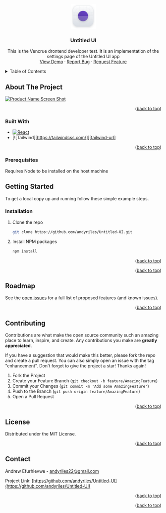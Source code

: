 <!-- Improved compatibility of back to top link: See: https://github.com/othneildrew/Best-README-Template/pull/73 -->

<a name="readme-top"></a>

<!--
*** Thanks for checking out the Best-README-Template. If you have a suggestion
*** that would make this better, please fork the repo and create a pull request
*** or simply open an issue with the tag "enhancement".
*** Don't forget to give the project a star!
*** Thanks again! Now go create something AMAZING! :D
-->

<!-- PROJECT SHIELDS -->
<!--
*** I'm using markdown "reference style" links for readability.
*** Reference links are enclosed in brackets [ ] instead of parentheses ( ).
*** See the bottom of this document for the declaration of the reference variables
*** for contributors-url, forks-url, etc. This is an optional, concise syntax you may use.
*** https://www.markdownguide.org/basic-syntax/#reference-style-links
-->

<!-- PROJECT LOGO -->
<br />
<div align="center">
  <a href="https://github.com/andyriles/Untitled-UI">
    <img src="/src/assets/Icons/Logomark.svg" alt="Logo" width="80" height="80">
  </a>

<h3 align="center">Untitled UI</h3>

  <p align="center">
    This is the Vencrue drontend developer test. It is an implementation of the settings page of the Untitled UI app 
    <br />
    <a href="https://untitled-ui-iota.vercel.app/">View Demo</a>
    ·
    <a href="https://github.com/andyriles/Untitled-UI/issues">Report Bug</a>
    ·
    <a href="https://github.com/andyriles/Untitled-UI/issues">Request Feature</a>
  </p>
</div>

<!-- TABLE OF CONTENTS -->
<details>
  <summary>Table of Contents</summary>
  <ol>
    <li>
      <a href="#about-the-project">About The Project</a>
      <ul>
        <li><a href="#built-with">Built With</a></li>
      </ul>
    </li>
    <li>
      <a href="#getting-started">Getting Started</a>
      <ul>
        <li><a href="#prerequisites">Prerequisites</a></li>
        <li><a href="#installation">Installation</a></li>
      </ul>
    </li>
    <li><a href="#usage">Usage</a></li>
    <li><a href="#roadmap">Roadmap</a></li>
    <li><a href="#contributing">Contributing</a></li>
    <li><a href="#license">License</a></li>
    <li><a href="#contact">Contact</a></li>
    <li><a href="#acknowledgments">Acknowledgments</a></li>
  </ol>
</details>

<!-- ABOUT THE PROJECT -->

## About The Project

[![Product Name Screen Shot][product-screenshot]](https://example.com)

<p align="right">(<a href="#readme-top">back to top</a>)</p>

### Built With

- [![React][react.js]][react-url]
- [![Tailwind][https://tailwindcss.com/]][tailwind-url]

<p align="right">(<a href="#readme-top">back to top</a>)</p>

### Prerequisites

Requires Node to be installed on the host machine

<!-- GETTING STARTED -->

## Getting Started

To get a local copy up and running follow these simple example steps.

### Installation

1. Clone the repo
   ```sh
   git clone https://github.com/andyriles/Untitled-UI.git
   ```
2. Install NPM packages
   ```sh
   npm install
   ```

<p align="right">(<a href="#readme-top">back to top</a>)</p>

<p align="right">(<a href="#readme-top">back to top</a>)</p>

<!-- ROADMAP -->

## Roadmap

See the [open issues](https://github.com/andyriles/Untitled-UI/issues) for a full list of proposed features (and known issues).

<p align="right">(<a href="#readme-top">back to top</a>)</p>

<!-- CONTRIBUTING -->

## Contributing

Contributions are what make the open source community such an amazing place to learn, inspire, and create. Any contributions you make are **greatly appreciated**.

If you have a suggestion that would make this better, please fork the repo and create a pull request. You can also simply open an issue with the tag "enhancement".
Don't forget to give the project a star! Thanks again!

1. Fork the Project
2. Create your Feature Branch (`git checkout -b feature/AmazingFeature`)
3. Commit your Changes (`git commit -m 'Add some AmazingFeature'`)
4. Push to the Branch (`git push origin feature/AmazingFeature`)
5. Open a Pull Request

<p align="right">(<a href="#readme-top">back to top</a>)</p>

<!-- LICENSE -->

## License

Distributed under the MIT License.

<p align="right">(<a href="#readme-top">back to top</a>)</p>

<!-- CONTACT -->

## Contact

Andrew Efurhievwe - andyriles22@gmail.com

Project Link: [https://github.com/andyriles/Untitled-UI](https://github.com/andyriles/Untitled-UI)

<p align="right">(<a href="#readme-top">back to top</a>)</p>

<p align="right">(<a href="#readme-top">back to top</a>)</p>

<!-- MARKDOWN LINKS & IMAGES -->
<!-- https://www.markdownguide.org/basic-syntax/#reference-style-links -->

[contributors-shield]: https://img.shields.io/github/contributors/andyriles/Untitled-UI.svg?style=for-the-badge
[contributors-url]: https://github.com/andyriles/Untitled-UI/graphs/contributors
[forks-shield]: https://img.shields.io/github/forks/andyriles/Untitled-UI.svg?style=for-the-badge
[forks-url]: https://github.com/andyriles/Untitled-UI/network/members
[stars-shield]: https://img.shields.io/github/stars/andyriles/Untitled-UI.svg?style=for-the-badge
[stars-url]: https://github.com/andyriles/Untitled-UI/stargazers
[issues-shield]: https://img.shields.io/github/issues/andyriles/Untitled-UI.svg?style=for-the-badge
[issues-url]: https://github.com/andyriles/Untitled-UI/issues
[license-shield]: https://img.shields.io/github/license/andyriles/Untitled-UI.svg?style=for-the-badge
[license-url]: https://github.com/andyriles/Untitled-UI/blob/master/LICENSE.txt
[linkedin-shield]: https://img.shields.io/badge/-LinkedIn-black.svg?style=for-the-badge&logo=linkedin&colorB=555
[linkedin-url]: https://linkedin.com/in/andrew-efurhievwe
[product-screenshot]: images/screenshot.png
[next.js]: https://img.shields.io/badge/next.js-000000?style=for-the-badge&logo=nextdotjs&logoColor=white
[next-url]: https://nextjs.org/
[react.js]: https://img.shields.io/badge/React-20232A?style=for-the-badge&logo=react&logoColor=61DAFB
[react-url]: https://reactjs.org/
[vue.js]: https://img.shields.io/badge/Vue.js-35495E?style=for-the-badge&logo=vuedotjs&logoColor=4FC08D
[vue-url]: https://vuejs.org/
[angular.io]: https://img.shields.io/badge/Angular-DD0031?style=for-the-badge&logo=angular&logoColor=white
[angular-url]: https://angular.io/
[svelte.dev]: https://img.shields.io/badge/Svelte-4A4A55?style=for-the-badge&logo=svelte&logoColor=FF3E00
[svelte-url]: https://svelte.dev/
[laravel.com]: https://img.shields.io/badge/Laravel-FF2D20?style=for-the-badge&logo=laravel&logoColor=white
[laravel-url]: https://laravel.com
[bootstrap.com]: https://img.shields.io/badge/Bootstrap-563D7C?style=for-the-badge&logo=bootstrap&logoColor=white
[bootstrap-url]: https://getbootstrap.com
[jquery.com]: https://img.shields.io/badge/jQuery-0769AD?style=for-the-badge&logo=jquery&logoColor=white
[jquery-url]: https://jquery.com
[tailwind-url]: https://tailwindcss.com
